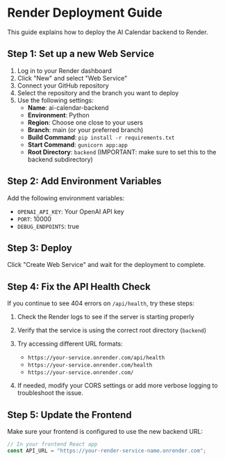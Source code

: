 # Render Deployment Guide

This guide explains how to deploy the AI Calendar backend to Render.

## Step 1: Set up a new Web Service

1. Log in to your Render dashboard
2. Click "New" and select "Web Service"
3. Connect your GitHub repository
4. Select the repository and the branch you want to deploy
5. Use the following settings:
   - **Name**: ai-calendar-backend
   - **Environment**: Python
   - **Region**: Choose one close to your users
   - **Branch**: main (or your preferred branch)
   - **Build Command**: `pip install -r requirements.txt`
   - **Start Command**: `gunicorn app:app`
   - **Root Directory**: `backend` (IMPORTANT: make sure to set this to the backend subdirectory)

## Step 2: Add Environment Variables

Add the following environment variables:
- `OPENAI_API_KEY`: Your OpenAI API key
- `PORT`: 10000
- `DEBUG_ENDPOINTS`: true

## Step 3: Deploy

Click "Create Web Service" and wait for the deployment to complete.

## Step 4: Fix the API Health Check

If you continue to see 404 errors on `/api/health`, try these steps:

1. Check the Render logs to see if the server is starting properly
2. Verify that the service is using the correct root directory (`backend`)
3. Try accessing different URL formats:
   - `https://your-service.onrender.com/api/health`
   - `https://your-service.onrender.com/health`
   - `https://your-service.onrender.com/`

4. If needed, modify your CORS settings or add more verbose logging to troubleshoot the issue.

## Step 5: Update the Frontend

Make sure your frontend is configured to use the new backend URL:

```javascript
// In your frontend React app
const API_URL = "https://your-render-service-name.onrender.com";
``` 